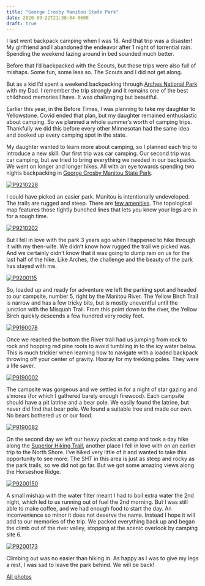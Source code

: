 ```yaml
---
title: "George Crosby Manitou State Park"
date: 2020-09-22T21:38:04-0600
draft: true
---
```






I last went backpack camping when I was 18\. And that trip was a disaster! My girlfriend and I abandoned the endeavor after 1 night of torrential rain. Spending the weekend lazing around in bed sounded much better.

Before that I’d backpacked with the Scouts, but those trips were also full of mishaps. Some fun, some less so. The Scouts and I did not get along.

But as a kid I’d spent a weekend backpacking through [Arches National Park](https://www.nps.gov/arch/index.htm) with my Dad. I remember the trip strongly and it remains one of the best childhood memories I have. It was challenging but beautiful.

Earlier this year, in the Before Times, I was planning to take my daughter to Yellowstone. Covid ended that plan, but my daughter remained enthusiastic about camping. So we planned a whole summer’s worth of camping trips. Thankfully we did this before every other Minnesotan had the same idea and booked up every camping spot in the state.

My daughter wanted to learn more about camping, so I planned each trip to introduce a new skill. Our first trip was car camping. Our second trip was car camping, but we tried to bring everything we needed in our backpacks. We went on longer and longer hikes. All with an eye towards spending two nights backpacking in [George Crosby Manitou State Park](https://www.dnr.state.mn.us/state_parks/park.html?id=spk00163#homepage).

[![P9210228](https://live.staticflickr.com/65535/50371150723_b8cd905c41_c.jpg)](https://www.flickr.com/photos/ianwhitney/50371150723/in/datetaken-public/ "P9210228")

I could have picked an easier park. Manitou is intentionally undeveloped. The trails are rugged and steep. There are [few amenities](https://www.dnr.state.mn.us/state_parks/park.html?id=spk00163#amenities). The topological map features those tightly bunched lines that lets you know your legs are in for a rough time.

[![P9210202](https://live.staticflickr.com/65535/50372024312_1a2cea11ee_c.jpg)](https://www.flickr.com/photos/ianwhitney/50372024312/in/datetaken-public/ "P9210202")

But I fell in love with the park 3 years ago when I happened to hike through it with my then-wife. We didn’t know how rugged the trail we picked was. And we certainly didn’t know that it was going to dump rain on us for the last half of the hike. Like Arches, the challenge and the beauty of the park has stayed with me.

[![P9200115](https://live.staticflickr.com/65535/50371894071_973586f11c_c.jpg)](https://www.flickr.com/photos/ianwhitney/50371894071/in/datetaken-public/ "P9200115")

So, loaded up and ready for adventure we left the parking spot and headed to our campsite, number 5, right by the Manitou River. The Yellow Birch Trail is narrow and has a few tricky bits, but is mostly uneventful until the junction with the Misquah Trail. From this point down to the river, the Yellow Birch quickly descends a few hundred very rocky feet.

[![P9190078](https://live.staticflickr.com/65535/50372075542_2fc92ac184_c.jpg)](https://www.flickr.com/photos/ianwhitney/50372075542/in/datetaken-public/ "P9190078")

Once we reached the bottom the River trail had us jumping from rock to rock and hopping red pine roots to avoid tumbling in to the icy water below. This is much trickier when learning how to navigate with a loaded backpack throwing off your center of gravity. Hooray for my trekking poles. They were a life saver.

[![P9190002](https://live.staticflickr.com/65535/50372105872_ca1af9a291_c.jpg)](https://www.flickr.com/photos/ianwhitney/50372105872/in/datetaken-public/ "P9190002")

The campsite was gorgeous and we settled in for a night of star gazing and s’mores (for which I gathered barely enough firewood). Each campsite should have a pit latrine and a bear pole. We easily found the latrine, but never did find that bear pole. We found a suitable tree and made our own. No bears bothered us or our food.

[![P9190082](https://live.staticflickr.com/65535/50371207388_5c96d18646_c.jpg)](https://www.flickr.com/photos/ianwhitney/50371207388/in/datetaken-public/ "P9190082")

On the second day we left our heavy packs at camp and took a day hike along the [Superior Hiking Trail](https://superiorhiking.org), another place I fell in love with on an earlier trip to the North Shore. I’ve hiked very little of it and wanted to take this opportunity to see more. The SHT in this area is just as steep and rocky as the park trails, so we did not go far. But we got some amazing views along the Horseshoe Ridge.

[![P9200150](https://live.staticflickr.com/65535/50371881821_3db4654688_c.jpg)](https://www.flickr.com/photos/ianwhitney/50371881821/in/datetaken-public/ "P9200150")

A small mishap with the water filter meant I had to boil extra water the 2nd night, which led to us running out of fuel the 2nd morning. But I was still able to make coffee, and we had enough food to start the day. An inconvenience so minor it does not deserve the name. Instead I hope it will add to our memories of the trip. We packed everything back up and began the climb out of the river valley, stopping at the scenic overlook by camping site 6.

[![P9200173](https://live.staticflickr.com/65535/50372032897_9736b4f20e_c.jpg)](https://www.flickr.com/photos/ianwhitney/50372032897/in/datetaken-public/ "P9200173")

Climbing out was no easier than hiking in. As happy as I was to give my legs a rest, I was sad to leave the park behind. We will be back!

[All photos](https://www.flickr.com/photos/ianwhitney/albums/72157716073298771)



